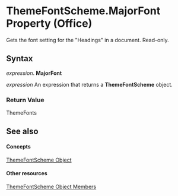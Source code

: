 
# ThemeFontScheme.MajorFont Property (Office)

Gets the font setting for the "Headings" in a document. Read-only.


## Syntax

 _expression_. **MajorFont**

 _expression_ An expression that returns a **ThemeFontScheme** object.


### Return Value

ThemeFonts


## See also


#### Concepts


[ThemeFontScheme Object](566b3a6f-16c9-8ba0-6f40-5bc96ec2dcbf.md)
#### Other resources


[ThemeFontScheme Object Members](47a1e519-0bf8-363b-3270-6080580da137.md)
